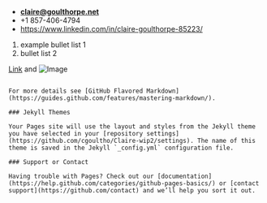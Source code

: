 
* **claire@goulthorpe.net**
* +1 857-406-4794
* https://www.linkedin.com/in/claire-goulthorpe-85223/

1. example bullet list 1
1. bullet list 2

[Link](https://www.linkedin.com/in/claire-goulthorpe-85223/) and ![Image](https://media-exp1.licdn.com/mpr/mpr/shrinknp_400_400/p/4/005/03e/006/02acb12.jpg)
```

For more details see [GitHub Flavored Markdown](https://guides.github.com/features/mastering-markdown/).

### Jekyll Themes

Your Pages site will use the layout and styles from the Jekyll theme you have selected in your [repository settings](https://github.com/cgoultho/Claire-wip2/settings). The name of this theme is saved in the Jekyll `_config.yml` configuration file.

### Support or Contact

Having trouble with Pages? Check out our [documentation](https://help.github.com/categories/github-pages-basics/) or [contact support](https://github.com/contact) and we’ll help you sort it out.
